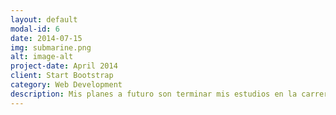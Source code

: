```yaml
---
layout: default
modal-id: 6
date: 2014-07-15
img: submarine.png
alt: image-alt
project-date: April 2014
client: Start Bootstrap
category: Web Development
description: Mis planes a futuro son terminar mis estudios en la carrera de informática, conseguir trabajo de docente y ahorra dinero para estudiar medicina que siempre ha sido mi sueño. Nam.
---
```

